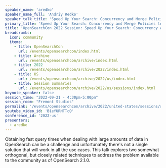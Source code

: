 ```yaml
---
speaker_name: 'aredko'
speaker_name_full: 'Andriy Redko'
speaker_talk_title: 'Speed Up Your Search: Concurrency and Merge Policies to the Rescue'
primary_title: 'Speed Up Your Search: Concurrency and Merge Policies to the Rescue'
title: 'OpenSearchCon 2022 Session: Speed Up Your Search: Concurrency and Merge Policies to the Rescue'
breadcrumbs:
  icon: community
  items:
    - title: OpenSearchCon
      url: /events/opensearchcon/index.html
    - title: Archive
      url: /events/opensearchcon/archive/index.html
    - title: 2022
      url: /events/opensearchcon/archive/2022/index.html
    - title: US
      url: /events/opensearchcon/archive/2022/us/index.html
    - title: Session Summaries
      url: /events/opensearchcon/archive/2022/us/sessions/index.html
keynote_speaker: false
session_time: "2022-09-21 - 4:30pm-5:00pm"
session_room: "Fremont Studios"
permalink: '/events/opensearchcon/archive/2022/united-states/sessions/speed-up-your-search-concurrency-and-merge-policies-to-the-rescue.html'
youtube_video_id: 'B1eYURNTTcQ'
conference_id: '2022-us'
presenters:
  - aredko
---
```

Obtaining fast query times when dealing with large amounts of data in OpenSearch can be a challenge and unfortunately there's not a single solution that will work in all the use cases. This talk explores two somewhat orthogonal, but closely related techniques to address the problem available to the community as of OpenSearch 2.1.0.

